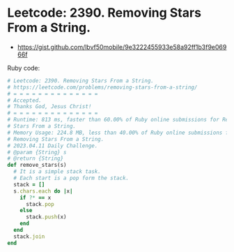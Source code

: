 # Leetcode: 2390. Removing Stars From a String.

- https://gist.github.com/lbvf50mobile/9e3222455933e58a92ff1b3f9e06966f

Ruby code:
```Ruby
# Leetcode: 2390. Removing Stars From a String.
# https://leetcode.com/problems/removing-stars-from-a-string/
# = = = = = = = = = = = = = =
# Accepted.
# Thanks God, Jesus Christ!
# = = = = = = = = = = = = = =
# Runtime: 813 ms, faster than 60.00% of Ruby online submissions for Removing
# Stars From a String.
# Memory Usage: 224.8 MB, less than 40.00% of Ruby online submissions for
# Removing Stars From a String.
# 2023.04.11 Daily Challenge.
# @param {String} s
# @return {String}
def remove_stars(s)
  # It is a simple stack task.
  # Each start is a pop form the stack.
  stack = []
  s.chars.each do |x|
    if ?* == x
      stack.pop
    else
      stack.push(x)
    end
  end
  stack.join
end
```
